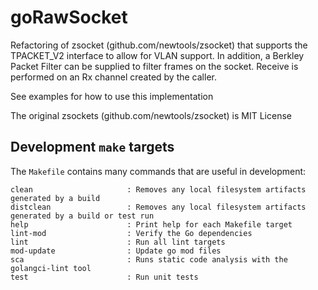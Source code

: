 # goRawSocket

Refactoring of zsocket (github.com/newtools/zsocket) that supports the TPACKET_V2 interface
to allow for VLAN support. In addition, a Berkley Packet Filter can be supplied to filter
frames on the socket. Receive is performed on an Rx channel created by the caller.

See examples for how to use this implementation

The original zsockets (github.com/newtools/zsocket) is MIT License

## Development `make` targets

The `Makefile` contains many commands that are useful in development:

```
clean                     : Removes any local filesystem artifacts generated by a build
distclean                 : Removes any local filesystem artifacts generated by a build or test run
help                      : Print help for each Makefile target
lint-mod                  : Verify the Go dependencies
lint                      : Run all lint targets
mod-update                : Update go mod files
sca                       : Runs static code analysis with the golangci-lint tool
test                      : Run unit tests
```
